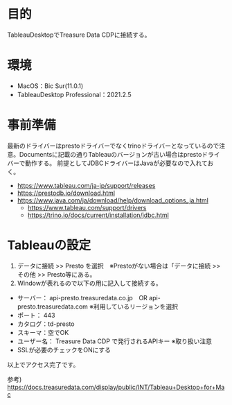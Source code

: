 # 目的
TableauDesktopでTreasure Data CDPに接続する。


# 環境
- MacOS：Bic Sur(11.0.1)
- TableauDesktop Professional：2021.2.5
 
# 事前準備
最新のドライバーはprestoドライバーでなくtrinoドライバーとなっているので注意。Documentsに記載の通りTableauのバージョンが古い場合はprestoドライバーで動作する。
前提としてJDBCドライバーはJavaが必要なので入れておく。
 - https://www.tableau.com/ja-jp/support/releases
 - https://prestodb.io/download.html
 - https://www.java.com/ja/download/help/download_options_ja.html
 	- https://www.tableau.com/support/drivers
 	- https://trino.io/docs/current/installation/jdbc.html

# Tableauの設定
1. データに接続 >> Presto を選択　※Prestoがない場合は「データに接続 >> その他 >> Presto等にある。
1. Windowが表れるので以下の用に記入して接続する。

- サーバー： api-presto.treasuredata.co.jp　OR  api-presto.treasuredata.com ※利用しているリージョンを選択
- ポート： 443
- カタログ：td-presto
- スキーマ：空でOK
- ユーザー名： Treasure Data CDP で発行されるAPIキー ※取り扱い注意
- SSLが必要のチェックをONにする

以上でアクセス完了です。

参考)
https://docs.treasuredata.com/display/public/INT/Tableau+Desktop+for+Mac
